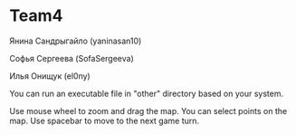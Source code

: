 # Team4

Янина Сандрыгайло (yaninasan10)

Софья Сергеева (SofaSergeeva)

Илья Онищук (el0ny)

You can run an executable file in "other" directory based on your system.

Use mouse wheel to zoom and drag the map. You can select points on the map. Use spacebar to move to the next game turn.